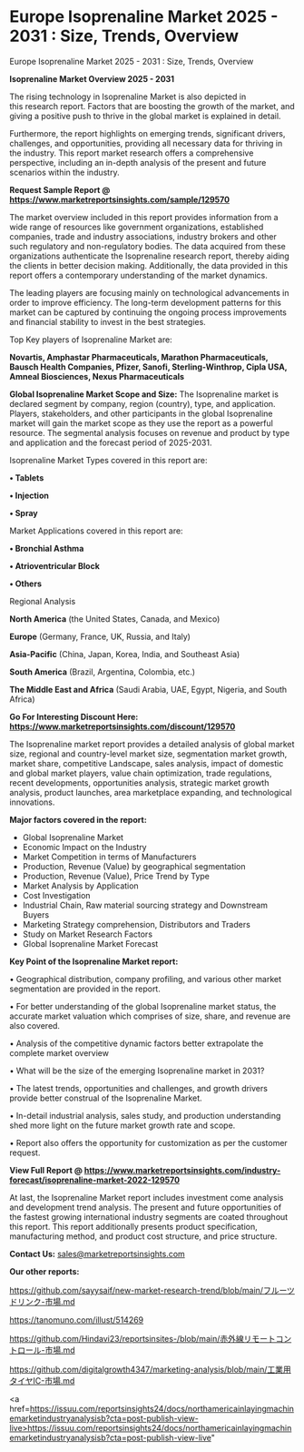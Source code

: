 # Europe Isoprenaline Market 2025 - 2031 : Size, Trends, Overview
Europe Isoprenaline Market 2025 - 2031 : Size, Trends, Overview

<Strong> Isoprenaline Market Overview 2025 - 2031</strong>

The rising technology in Isoprenaline Market is also depicted in this research report. Factors that are boosting the growth of the market, and giving a positive push to thrive in the global market is explained in detail.

Furthermore, the report highlights on emerging trends, significant drivers, challenges, and opportunities, providing all necessary data for thriving in the industry. This report market research offers a comprehensive perspective, including an in-depth analysis of the present and future scenarios within the industry.

<strong>Request Sample Report @ <a href=https://www.marketreportsinsights.com/sample/129570>https://www.marketreportsinsights.com/sample/129570</a></strong>

The market overview included in this report provides information from a wide range of resources like government organizations, established companies, trade and industry associations, industry brokers and other such regulatory and non-regulatory bodies. The data acquired from these organizations authenticate the Isoprenaline research report, thereby aiding the clients in better decision making. Additionally, the data provided in this report offers a contemporary understanding of the market dynamics.

The leading players are focusing mainly on technological advancements in order to improve efficiency. The long-term development patterns for this market can be captured by continuing the ongoing process improvements and financial stability to invest in the best strategies.

Top Key players of Isoprenaline Market are:

<strong>Novartis, Amphastar Pharmaceuticals, Marathon Pharmaceuticals, Bausch Health Companies, Pfizer, Sanofi, Sterling-Winthrop, Cipla USA, Amneal Biosciences, Nexus Pharmaceuticals</strong>

<strong><b>Global Isoprenaline Market Scope and Size:</b></strong>
The Isoprenaline market is declared segment by company, region (country), type, and application. Players, stakeholders, and other participants in the global Isoprenaline market will gain the market scope as they use the report as a powerful resource. The segmental analysis focuses on revenue and product by type and application and the forecast period of 2025-2031.

Isoprenaline Market Types covered in this report are:

<strong>• Tablets

• Injection

• Spray</strong>

Market Applications covered in this report are:

<strong>• Bronchial Asthma

• Atrioventricular Block

• Others</strong> 

Regional Analysis

<strong>North America</strong> (the United States, Canada, and Mexico)

<strong>Europe</strong> (Germany, France, UK, Russia, and Italy)

<strong>Asia-Pacific</strong> (China, Japan, Korea, India, and Southeast Asia)

<strong>South America</strong> (Brazil, Argentina, Colombia, etc.)

<strong>The Middle East and Africa</strong> (Saudi Arabia, UAE, Egypt, Nigeria, and South Africa)

<strong>Go For Interesting Discount Here: <a href=https://www.marketreportsinsights.com/discount/129570>https://www.marketreportsinsights.com/discount/129570</a></strong>

The Isoprenaline market report provides a detailed analysis of global market size, regional and country-level market size, segmentation market growth, market share, competitive Landscape, sales analysis, impact of domestic and global market players, value chain optimization, trade regulations, recent developments, opportunities analysis, strategic market growth analysis, product launches, area marketplace expanding, and technological innovations.

<strong><b>Major factors covered in the report:</b></strong>
<ul>
  <li>Global Isoprenaline Market </li>
  <li>Economic Impact on the Industry</li>
  <li>Market Competition in terms of Manufacturers</li>
  <li>Production, Revenue (Value) by geographical segmentation</li>
  <li>Production, Revenue (Value), Price Trend by Type</li>
  <li>Market Analysis by Application</li>
  <li>Cost Investigation</li>
  <li>Industrial Chain, Raw material sourcing strategy and Downstream Buyers</li>
  <li>Marketing Strategy comprehension, Distributors and Traders</li>
  <li>Study on Market Research Factors</li>
  <li>Global Isoprenaline Market Forecast</li>
</ul>

<strong><b>Key Point of the Isoprenaline Market report:</b></strong>

• Geographical distribution, company profiling, and various other market segmentation are provided in the report.

• For better understanding of the global Isoprenaline market status, the accurate market valuation which comprises of size, share, and revenue are also covered.

• Analysis of the competitive dynamic factors better extrapolate the complete market overview

• What will be the size of the emerging Isoprenaline market in 2031?

• The latest trends, opportunities and challenges, and growth drivers provide better construal of the Isoprenaline Market.

• In-detail industrial analysis, sales study, and production understanding shed more light on the future market growth rate and scope.

• Report also offers the opportunity for customization as per the customer request.

<strong><b>View Full Report @ <a href=https://www.marketreportsinsights.com/industry-forecast/isoprenaline-market-2022-129570>https://www.marketreportsinsights.com/industry-forecast/isoprenaline-market-2022-129570</a></b></strong>


At last, the Isoprenaline Market report includes investment come analysis and development trend analysis. The present and future opportunities of the fastest growing international industry segments are coated throughout this report. This report additionally presents product specification, manufacturing method, and product cost structure, and price structure.

<strong>Contact Us:</strong>
sales@marketreportsinsights.com

<strong>Our other reports:</strong>

<a href=https://github.com/sayysaif/new-market-research-trend/blob/main/フルーツドリンク-市場.md>https://github.com/sayysaif/new-market-research-trend/blob/main/フルーツドリンク-市場.md</a>

<a href=https://tanomuno.com/illust/514269>https://tanomuno.com/illust/514269</a>

<a href=https://github.com/Hindavi23/reportsinsites-/blob/main/赤外線リモートコントロール-市場.md>https://github.com/Hindavi23/reportsinsites-/blob/main/赤外線リモートコントロール-市場.md</a>

<a href=https://github.com/digitalgrowth4347/marketing-analysis/blob/main/工業用タイヤIC-市場.md>https://github.com/digitalgrowth4347/marketing-analysis/blob/main/工業用タイヤIC-市場.md</a>

<a href=https://issuu.com/reportsinsights24/docs/northamericainlayingmachinemarketindustryanalysisb?cta=post-publish-view-live>https://issuu.com/reportsinsights24/docs/northamericainlayingmachinemarketindustryanalysisb?cta=post-publish-view-live</a>"
